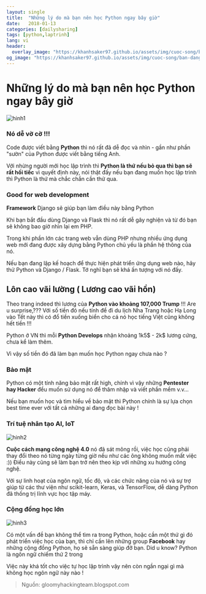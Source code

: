 ```yaml
---
layout: single
title:  "Những lý do mà bạn nên học Python ngay bây giờ"
date:   2018-01-13
categories: [dailysharing]
tags: [python,laptrinh]
lang: vi
header:
  overlay_image: "https://khanhsaker97.github.io/assets/img/cuoc-song/ban-dang-di-dung-huong.jpg"
og_image: "https://khanhsaker97.github.io/assets/img/cuoc-song/ban-dang-di-dung-huong.jpg"
---
```


# Những lý do mà bạn nên học Python ngay bây giờ

![hinh1](https://3.bp.blogspot.com/-dnkavyywDLk/Wlmw9Da2ODI/AAAAAAAAB-0/eGv6XPio-fcDAPp5Dfk5sNqxbFciHFz6gCLcBGAs/s1600/CM_FCzGUAAQyQAt.jpg)

### Nó dễ vờ cờ !!!
Code được viết bằng **Python** thì nó rất đã dễ đọc và nhìn - gần như phần "sườn" của Python được viết bằng tiếng Anh.

Với nhừng người mới học lập trình thì **Python là thứ nếu bỏ qua thì bạn sẽ rất hối tiếc** vì quyết định này, nói thật đấy nếu bạn đang muốn học lập trình thì Python là thứ mà chắc chắn cần thử qua.

### Good for web development
**Framework** Django sẽ giúp bạn làm điều này bằng Python

Khi bạn bắt đầu dùng Django và Flask thì nó rất dễ gây nghiện và từ đó bạn sẽ không bao giờ nhìn lại em PHP.

Trong khi phần lớn các trang web vẫn dùng PHP nhưng nhiều ứng dụng web mới đang được xây dựng bằng Python chủ yếu là phần hệ thông của nó.

Nếu bạn đang lập kế hoạch để thực hiện phát triển ứng dụng web nào, hãy thử Python và Django / Flask. Tớ nghĩ bạn sẽ khá ấn tượng với nó đấy.

## Lôn cao vãi lường ( Lương cao vãi hồn)

Theo trang indeed thì lương của **Python vào khoảng 107,000 Trump** !!! Are u surprise,??? Với số tiền đó nếu tính để đi du lịch Nha Trang hoặc Hạ Long vào Tết này thì có đổ tiền xuống biển cho cá nó học tiếng Việt cũng không hết tiền !!!

Python ở VN thì mỗi **Python Develops** nhận khoảng 1k5$ - 2k$ lương cứng, chưa kể làm thêm.

Vì vậy số tiền đó đã làm bạn muốn học Python ngay chưa nào ?

### Bảo mật

Python có một tính năng bảo mật rất high, chính vì vậy những **Pentester hay Hacker** đều muốn sử dụng nó để thâm nhập và viết phần mềm v.v...

Nếu bạn muốn học và tìm hiểu về bảo mật thì Python chính là sự lựa chọn best time ever với tất cả những ai đang đọc bài này !

### Trí tuệ nhân tạo AI, IoT

![hinh2](https://4.bp.blogspot.com/-NpwWgPk9VVM/WlmwhJjtbkI/AAAAAAAAB-s/P1AWYHgjMKUTaBbVK22-5y77vCuWqDM6wCLcBGAs/s640/ai-digital-voices-796x398.jpg)

**Cuộc cách mạng công nghệ 4.0** nó đã sát mông rồi, việc học cũng phải thay đổi theo nó từng ngày từng giờ nếu như các ông không muốn mất việc :)) Điều này cũng sẽ làm bạn trở nên theo kịp với những xu hướng công nghệ.

Với sự linh hoạt của ngôn ngữ, tốc độ, và các chức năng của nó và sự trợ giúp từ các thư viện như scikit-learn, Keras, và TensorFlow, dễ dàng Python đã thống trị lĩnh vực học tập máy.

### Cộng đồng học lớn

![hinh3](https://2.bp.blogspot.com/-OxX_6wO7oeQ/WlmwWybBqpI/AAAAAAAAB-o/GD9E0B-FFTEVtmrklhKUFLrFR7EltfUAACLcBGAs/s400/6a0105360ba1c6970c01bb09a1646b970d-800wi.png)

Có một vấn đề bạn không thể tìm ra trong Python, hoặc cần một thứ gì đó phát triển việc học của bạn, thì chỉ cần lên những group **Facebook** hay những cộng đồng Python, họ sẽ sẵn sàng giúp đỡ bạn. Did u know? Python là ngôn ngữ chiếm thứ 2 trong 

Việc này khá tốt cho việc tự học lập trình vậy nên còn ngần  ngại gì mà không học ngôn ngữ này nào !

>Nguồn: gloomyhackingteam.blogspot.com
